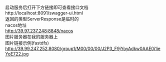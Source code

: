 启动服务后打开下方链接即可查看接口文档
<br>http://localhost:8091/swagger-ui.html
<br>返回的类型ServerResponse是临时的
<br>nacos地址
<br>http://39.97.237.248:8848/nacos
<br>图片服务器在我的服务器上
<br>图片链接示例(fastdfs)
<br>http://39.99.247.252:8080/group1/M00/00/00/J2P3_F9jYoyAdkw0AAE0i1ieYoE722.jpg